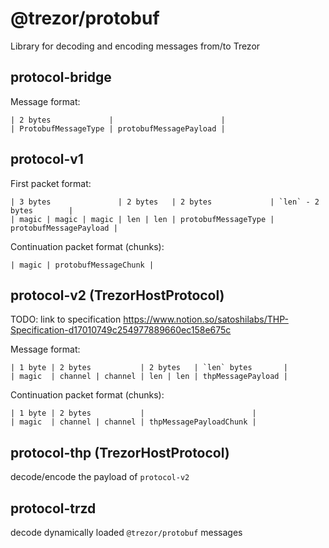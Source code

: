 # @trezor/protobuf

Library for decoding and encoding messages from/to Trezor

## protocol-bridge

Message format:

```
| 2 bytes             |                        |
| ProtobufMessageType | protobufMessagePayload |
```

## protocol-v1

First packet format:

```
| 3 bytes               | 2 bytes   | 2 bytes             | `len` - 2 bytes        |
| magic | magic | magic | len | len | protobufMessageType | protobufMessagePayload |
```

Continuation packet format (chunks):

```
| magic | protobufMessageChunk |
```

## protocol-v2 (TrezorHostProtocol)

TODO: link to specification
https://www.notion.so/satoshilabs/THP-Specification-d17010749c254977889660ec158e675c

Message format:

```
| 1 byte | 2 bytes           | 2 bytes   | `len` bytes       |
| magic  | channel | channel | len | len | thpMessagePayload |
```

Continuation packet format (chunks):

```
| 1 byte | 2 bytes           |                        |
| magic  | channel | channel | thpMessagePayloadChunk |
```

## protocol-thp (TrezorHostProtocol)

decode/encode the payload of `protocol-v2`

## protocol-trzd

decode dynamically loaded `@trezor/protobuf` messages
